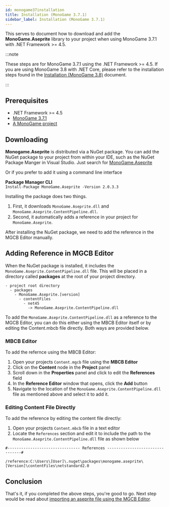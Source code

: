 ```yaml
---
id: monogame37installation
title: Installation (MonoGame 3.7.1)
sidebar_label: Installation (MonoGame 3.7.1)
---
```


This serves to document how to download and add the **MonoGame.Aseprite** library to your project when using MonoGame 3.7.1 with .NET Framework >= 4.5.  

:::note

These steps are for MonoGame 3.7.1 using the .NET Framework >= 4.5.  If you are using MonoGame 3.8 with .NET Core, please refer to the installation steps found in the [Installation (MonoGame 3.8)](monogame38installation) document.

:::

## Prerequisites
* .NET Framework >= 4.5
* [MonoGame 3.7.1](https://www.monogame.net/downloads/)
* [A MonoGame project](https://docs.monogame.net/articles/getting_started/2_creating_a_new_project_vs.html)



## Downloading
**Monogame.Aseprite** is distributed via a NuGet package.  You can add the NuGet package to your project from within your IDE, such as the NuGet Package Manger in Visual Studio.  Just search for [MonoGame.Aseprite](https://www.nuget.org/packages/MonoGame.Aseprite/)

Or if you prefer to add it using a command line interface

**Package Manager CLI**  
```Install-Package MonoGame.Aseprite -Version 2.0.3.3```

Installing the package does two things.

1. First, it downloads `MonoGame.Aseprite.dll` and `MonoGame.Aseprite.ContentPipeline.dll`.  
2. Second, it automatically adds a reference in your project for `MonoGame.Aseprite`.

After installing the NuGet package, we need to add the reference in the MGCB Editor manually.

## Adding Reference in MGCB Editor
When the NuGet package is installed, it includes the `MonoGame.Aseprite.ContentPipeline.dll` file. This will be placed in a directory called **packages** at the root of your project directory.

```
- project root directory
  - packages
    - MonoGame.Aseprite.[version]
      - contentFiles
        - net45
          -> MonoGame.Aseprite.ContentPipeline.dll
```

To add the `MonoGame.Aseprite.ContentPipeline.dll` as a reference to the MGCB Editor, you can do this either using the MBCB Editor itself or by editing the Content.mbcb file directly.  Both ways are provided below.

### MBCB Editor
To add the refernce using the MBCB Editor:

1. Open your projects `Content.mgcb` file using the **MBCB Editor**
2. Click on the **Content** node in the **Project** panel
3. Scroll down in the **Properties** panel and click to edit the **References** field
4. In the **Reference Editor** window that opens, click the **Add** button
5. Navigate to the location of the `MonoGame.Aseprite.ContentPipeline.dll` file as mentioned above and select it to add it.

### Editing Content File Directly
To add the reference by editing the content file directly:

1. Open your projects `Content.mbcb` file in a text editor
2. Locate the `References` section and edit it to include the path to the `MonoGame.Aseprite.ContentPipeline.dll` file as shown below

```
#-------------------------------- References --------------------------------#

/reference:C:\Users\[User]\.nuget\packages\monogame.aseprite\[Version]\contentFiles\netstandard2.0
```

## Conclusion
That's it, if you completed the above steps, you're good to go. Next step would be read about [importing an aseprite file using the MGCB Editor](importing-aseprite-file).
